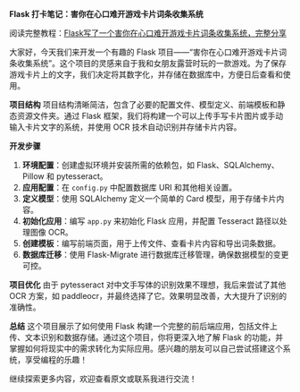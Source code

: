 **Flask 打卡笔记：害你在心口难开游戏卡片词条收集系统**

阅读完整教程：[Flask写了一个害你在心口难开游戏卡片词条收集系统，完整分享](https://mp.weixin.qq.com/s/wq4-32kZMAm-kQnUHZ8d1A)

大家好，今天我们来开发一个有趣的 Flask 项目——“害你在心口难开游戏卡片词条收集系统”。这个项目的灵感来自于我和女朋友露营时玩的一款游戏。为了保存游戏卡片上的文字，我们决定将其数字化，并存储在数据库中，方便日后查看和使用。

**项目结构**
项目结构清晰简洁，包含了必要的配置文件、模型定义、前端模板和静态资源文件夹。通过 Flask 框架，我们将构建一个可以上传手写卡片图片或手动输入卡片文字的系统，并使用 OCR 技术自动识别并存储卡片内容。

**开发步骤**
1. **环境配置**：创建虚拟环境并安装所需的依赖包，如 Flask、SQLAlchemy、Pillow 和 pytesseract。
2. **应用配置**：在 `config.py` 中配置数据库 URI 和其他相关设置。
3. **定义模型**：使用 SQLAlchemy 定义一个简单的 Card 模型，用于存储卡片内容。
4. **初始化应用**：编写 `app.py` 来初始化 Flask 应用，并配置 Tesseract 路径以处理图像 OCR。
5. **创建模板**：编写前端页面，用于上传文件、查看卡片内容和导出词条数据。
6. **数据库迁移**：使用 Flask-Migrate 进行数据库迁移管理，确保数据模型的变更可控。

**项目优化**
由于 pytesseract 对中文手写体的识别效果不理想，我后来尝试了其他 OCR 方案，如 paddleocr，并最终选择了它。效果明显改善，大大提升了识别的准确性。

**总结**
这个项目展示了如何使用 Flask 构建一个完整的前后端应用，包括文件上传、文本识别和数据存储。通过这个项目，你将更深入地了解 Flask 的功能，并掌握如何将现实中的需求转化为实际应用。感兴趣的朋友可以自己尝试搭建这个系统，享受编程的乐趣！

继续探索更多内容，欢迎查看原文或联系我进行交流！


